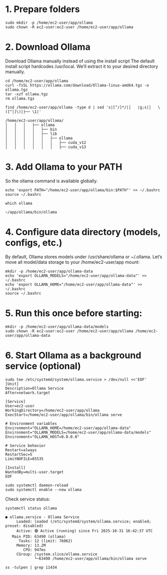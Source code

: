 # 1. Prepare folders


```
sudo mkdir -p /home/ec2-user/app/ollama
sudo chown -R ec2-user:ec2-user /home/ec2-user/app/ollama
```


# 2. Download Ollama 
Download Ollama  manually instead of using the install script
The default install script hardcodes /usr/local.
We’ll extract it to your desired directory manually.


```
cd /home/ec2-user/app/ollama
curl -fsSL https://ollama.com/download/Ollama-linux-amd64.tgz -o ollama.tgz
tar -xzf ollama.tgz
rm ollama.tgz
```


```
find /home/ec2-user/app/ollama -type d | sed 's|[^/]*/|│   |g;s|│   \([^│]\)|├── \1|'

```

```
/home/ec2-user/app/ollama/
│   │   │   ├── ollama
│   │   │   │   ├── bin
│   │   │   │   ├── lib
│   │   │   │   │   ├── ollama
│   │   │   │   │   │   ├── cuda_v12
│   │   │   │   │   │   ├── cuda_v13

```


# 3. Add Ollama to your PATH

So the ollama command is available globally.


```
echo 'export PATH="/home/ec2-user/app/ollama/bin:$PATH"' >> ~/.bashrc
source ~/.bashrc

```

```
which ollama

```
```~/app/ollama/bin/ollama```


# 4. Configure data directory (models, configs, etc.)

By default, Ollama stores models under /usr/share/ollama or ~/.ollama.
Let’s move all model/data storage to your /home/ec2-user/app mount:

```
mkdir -p /home/ec2-user/app/ollama-data
echo 'export OLLAMA_MODELS="/home/ec2-user/app/ollama-data"' >> ~/.bashrc
echo 'export OLLAMA_HOME="/home/ec2-user/app/ollama-data"' >> ~/.bashrc
source ~/.bashrc

```

# 5. Run this once before starting:
```
mkdir -p /home/ec2-user/app/ollama-data/models
sudo chown -R ec2-user:ec2-user /home/ec2-user/app/ollama /home/ec2-user/app/ollama-data
```

# 6. Start Ollama as a background service (optional)
```
sudo tee /etc/systemd/system/ollama.service > /dev/null <<'EOF'
[Unit]
Description=Ollama Service
After=network.target

[Service]
User=ec2-user
WorkingDirectory=/home/ec2-user/app/ollama
ExecStart=/home/ec2-user/app/ollama/bin/ollama serve

# Environment variables
Environment="OLLAMA_HOME=/home/ec2-user/app/ollama-data"
Environment="OLLAMA_MODELS=/home/ec2-user/app/ollama-data/models"
Environment="OLLAMA_HOST=0.0.0.0"

# Service behavior
Restart=always
RestartSec=5
LimitNOFILE=65535

[Install]
WantedBy=multi-user.target
EOF

sudo systemctl daemon-reload
sudo systemctl enable --now ollama

```
Check service status:
```
systemctl status ollama

```


```
● ollama.service - Ollama Service
     Loaded: loaded (/etc/systemd/system/ollama.service; enabled; preset: disabled)
     Active: 🟢 Active (running) since Fri 2025-10-31 16:42:37 UTC
   Main PID: 63490 (ollama)
      Tasks: 12 (limit: 76062)
     Memory: 13.2M
        CPU: 947ms
     CGroup: /system.slice/ollama.service
             └─63490 /home/ec2-user/app/ollama/bin/ollama serve
```



```
ss -tulpen | grep 11434
```